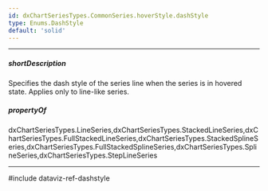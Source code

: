 ```yaml
---
id: dxChartSeriesTypes.CommonSeries.hoverStyle.dashStyle
type: Enums.DashStyle
default: 'solid'
---
```

---
##### shortDescription
Specifies the dash style of the series line when the series is in hovered state. Applies only to line-like series.

##### propertyOf
dxChartSeriesTypes.LineSeries,dxChartSeriesTypes.StackedLineSeries,dxChartSeriesTypes.FullStackedLineSeries,dxChartSeriesTypes.StackedSplineSeries,dxChartSeriesTypes.FullStackedSplineSeries,dxChartSeriesTypes.SplineSeries,dxChartSeriesTypes.StepLineSeries

---
#include dataviz-ref-dashstyle